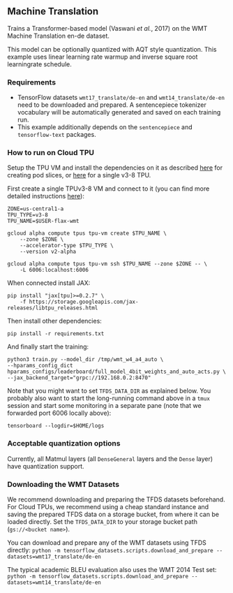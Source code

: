 ## Machine Translation

Trains a Transformer-based model (Vaswani *et al.*, 2017) on the WMT Machine
Translation en-de dataset.

This model can be optionally quantized with AQT style
quantization. This example uses linear learning rate warmup and inverse square
root learningrate schedule.

### Requirements

*   TensorFlow datasets `wmt17_translate/de-en` and `wmt14_translate/de-en` need
    to be downloaded and prepared. A sentencepiece tokenizer vocabulary will be
    automatically generated and saved on each training run.
*   This example additionally depends on the `sentencepiece` and
    `tensorflow-text` packages.


### How to run on Cloud TPU

Setup the TPU VM and install the dependencies on it as described
[here](https://cloud.google.com/tpu/docs/jax-pods) for creating pod slices, or
[here](https://cloud.google.com/tpu/docs/jax-quickstart-tpu-vm) for a single
v3-8 TPU.

First create a single TPUv3-8 VM and connect to it (you can find more detailed
instructions [here](https://cloud.google.com/tpu/docs/jax-quickstart-tpu-vm)):

```
ZONE=us-central1-a
TPU_TYPE=v3-8
TPU_NAME=$USER-flax-wmt

gcloud alpha compute tpus tpu-vm create $TPU_NAME \
    --zone $ZONE \
    --accelerator-type $TPU_TYPE \
    --version v2-alpha

gcloud alpha compute tpus tpu-vm ssh $TPU_NAME --zone $ZONE -- \
    -L 6006:localhost:6006
```

When connected install JAX:

```
pip install "jax[tpu]>=0.2.7" \
    -f https://storage.googleapis.com/jax-releases/libtpu_releases.html
```

Then install other dependencies:

```
pip install -r requirements.txt
```

And finally start the training:

```
python3 train.py --model_dir /tmp/wmt_w4_a4_auto \
--hparams_config_dict hparams_configs/leaderboard/full_model_4bit_weights_and_auto_acts.py \
--jax_backend_target="grpc://192.168.0.2:8470"

```

Note that you might want to set `TFDS_DATA_DIR` as explained below. You probably
also want to start the long-running command above in a `tmux` session and start
some monitoring in a separate pane (note that we forwarded port 6006 locally
above):

```
tensorboard --logdir=$HOME/logs
```

### Acceptable quantization options

Currently, all Matmul layers (all `DenseGeneral` layers and the `Dense` layer)
have quantization support.

### Downloading the WMT Datasets

We recommend downloading and preparing the TFDS datasets beforehand. For Cloud
TPUs, we recommend using a cheap standard instance and saving the prepared TFDS
data on a storage bucket, from where it can be loaded directly. Set the
`TFDS_DATA_DIR` to your storage bucket path (`gs://<bucket name>`).

You can download and prepare any of the WMT datasets using TFDS directly:
`python -m tensorflow_datasets.scripts.download_and_prepare
--datasets=wmt17_translate/de-en`

The typical academic BLEU evaluation also uses the WMT 2014 Test set: `python -m
tensorflow_datasets.scripts.download_and_prepare
--datasets=wmt14_translate/de-en`
